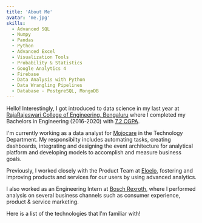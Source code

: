 ```yaml
---
title: 'About Me'
avatar: 'me.jpg'
skills:
  - Advanced SQL
  - Numpy
  - Pandas
  - Python
  - Advanced Excel
  - Visualization Tools
  - Probability & Statistics
  - Google Analytics 4
  - Firebase
  - Data Analysis with Python
  - Data Wrangling Pipelines
  - Database - PostgreSQL, MongoDB
---
```


Hello! Interestingly, I got introduced to data science in my last year at [RajaRajeswari College of Engineering,  Bengaluru](https://www.rrce.org/) where I completed my Bachelors in Engineering (2016-2020) with [7.2 CGPA](https://drive.google.com/file/d/1dYkenPoC75M6_wMY6p-lEZAi2zMBun0j/view?usp=sharing).

I'm currently working as a data analyst for [Mojocare](https://mojocare.com/) in the Technology Department. My responsibilty includes automating tasks, creating dashboards, integrating and designing the event architecture for analytical platform and developing models to accomplish and measure business goals. 

Previously, I worked closely with the Product Team at [Eloelo](https://m.eloelo.in/), fostering and improving products and services for our users by using advanced analytics.

I also worked as an Engineering Intern at [Bosch Rexroth](https://www.boschrexroth.com/en/in/), where I performed analysis on several business channels such as consumer experience, product & service marketing.

Here is a list of the technologies that I'm familiar with!